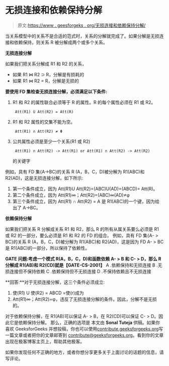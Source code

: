 # 无损连接和依赖保持分解

> 原文:[https://www . geesforgeks . org/无损连接和依赖保持分解/](https://www.geeksforgeeks.org/lossless-join-and-dependency-preserving-decomposition/)

当关系模型中的关系不是合适的范式时，关系的分解就完成了。如果分解是无损连接和依赖保持，则关系 R 被分解成两个或多个关系。

**无损连接分解**

如果我们把关系分解成 R1 和 R2 的关系，

*   如果 R1 ⋈ R2 ⊃ R，分解是有损耗的
*   如果 R1 ⋈ R2 = R，分解是无损的

**要使用 FD 集检查无损连接分解，必须满足以下条件:**

1.  R1 和 R2 的属性联合必须等于 R 的属性。R 的每个属性必须在 R1 或 R2。

    ```
     Att(R1) U Att(R2) = Att(R)
    ```

2.  R1 和 R2 属性的交集不能为空。

    ```
     Att(R1) ∩ Att(R2) ≠ Φ
    ```

3.  公共属性必须是至少一个关系(R1 或 R2)

    ```
     Att(R1) ∩ Att(R2) -> Att(R1) or Att(R1) ∩ Att(R2) -> Att(R2)
    ```

    的关键字

例如，具有 FD 集{A->BC}的关系 R (A，B，C，D)被分解为 R1(ABC)和 R2(AD)，这是无损连接分解，如下所示:

1.  第一个条件成立，因为 Att(R1)U Att(R2)=(ABC)U(AD)=(ABCD)= Att(R)。
2.  第二个条件成立，因为 Att(R1)∞；Att(R2)=(ABC)∞(AD)≠φ
3.  第三个条件成立，因为 Att(R1) ∩ Att(R2) = A 是 R1(ABC)的一个键，因为给出了 A->BC。

**依赖保持分解**

如果我们把关系 R 分解成关系 R1 和 R2，那么 R 的所有从属关系要么必须是 R1 或 R2 的一部分，要么必须是 R1 和 R2 的 FD 的组合。
例如，具有 FD 集{A- > BC}的关系 R (A，B，C，D)被分解为 R1(ABC)和 R2(AD)，这是因为 FD A- > BC 是 R1(ABC)的一部分，所以保持了依赖性。

**GATE 问题:考虑一个模式 R(A，B，C，D)和函数依赖 A- > B 和 C- > D，那么 R 分解成 R1(AB)和 R2(CD)就是【GATE-CS-2001】**
A .依赖保持和无损连接
B .无损连接但不保持依赖
C .依赖保持但不无损连接
D .不保持依赖且不无损连接

**回答:**对于无损连接分解，这三个条件必须成立:

1.  使(R1) U 使(R2) = ABCD =使(r)成为
2.  Att(R1)∞；Att(R2)=φ，违反了无损连接分解的条件。因此，分解不是无损的。

对于依赖保持分解，在 R1(AB)可以保证
A- > B，在 R2(CD)可以保证 C- > D。因此它是依赖保持分解。
那么，正确的选项是
本文由 **Sonal Tuteja** 供稿。如果你喜欢 GeeksforGeeks 并想投稿，你也可以使用[contribute.geeksforgeeks.org](http://www.contribute.geeksforgeeks.org)写一篇文章或者把你的文章邮寄到 contribute@geeksforgeeks.org。看到你的文章出现在极客博客主页上，帮助其他极客。

如果你发现任何不正确的地方，或者你想分享更多关于上面讨论的话题的信息，请写评论。